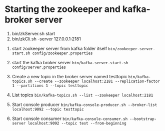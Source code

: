 # Starting the zookeeper and kafka-broker server

<!-- To pre-start a zookeeper server before kafka-->
1. bin/zkServer.sh start
2. bin/zkCli.sh -server 127.0.0.1:2181

<!-- Inside from Kafka Folder: -->
1. start zookeeper server from kafka folder itself
 ```bin/zookeeper-server-start.sh config/zookeeper.properties```

2. start the kafka broker server
 ```bin/kafka-server-start.sh config/server.properties```

3. Create a new topic in the broker server named testtopic
 ```bin/kafka-topics.sh --create --zookeeper localhost:2181 --replication-factor 1 --partitions 1 --topic testtopic```

4. List topics
 ```bin/kafka-topics.sh --list --zookeeper localhost:2181```

5. Start console producer
 ```bin/kafka-console-producer.sh --broker-list localhost:9092 --topic testtopic```
6. Start console consumer
 ```bin/kafka-console-consumer.sh --bootstrap-server localhost:9092 --topic test --from-beginning```